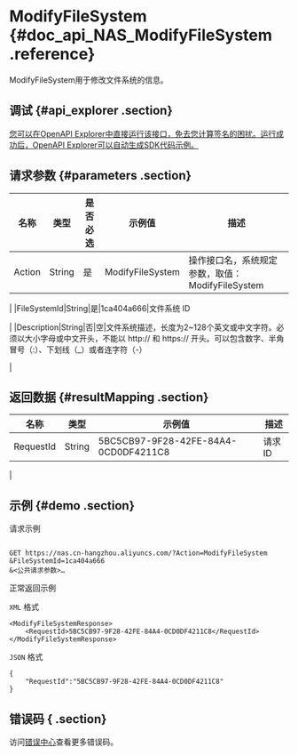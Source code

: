 # ModifyFileSystem {#doc_api_NAS_ModifyFileSystem .reference}

ModifyFileSystem用于修改文件系统的信息。

## 调试 {#api_explorer .section}

[您可以在OpenAPI Explorer中直接运行该接口，免去您计算签名的困扰。运行成功后，OpenAPI Explorer可以自动生成SDK代码示例。](https://api.aliyun.com/#product=NAS&api=ModifyFileSystem&type=RPC&version=2017-06-26)

## 请求参数 {#parameters .section}

|名称|类型|是否必选|示例值|描述|
|--|--|----|---|--|
|Action|String|是|ModifyFileSystem|操作接口名，系统规定参数，取值：ModifyFileSystem

 |
|FileSystemId|String|是|1ca404a666|文件系统 ID

 |
|Description|String|否|空|文件系统描述，长度为2~128个英文或中文字符。必须以大小字母或中文开头，不能以 http:// 和 https:// 开头。可以包含数字、半角冒号（:）、下划线（\_）或者连字符（-）

 |

## 返回数据 {#resultMapping .section}

|名称|类型|示例值|描述|
|--|--|---|--|
|RequestId|String|5BC5CB97-9F28-42FE-84A4-0CD0DF4211C8|请求 ID

 |

## 示例 {#demo .section}

请求示例

``` {#request_demo}

GET https://nas.cn-hangzhou.aliyuncs.com/?Action=ModifyFileSystem
&FileSystemId=1ca404a666
&<公共请求参数>…

```

正常返回示例

`XML` 格式

``` {#xml_return_success_demo}
<ModifyFileSystemResponse>
    <RequestId>5BC5CB97-9F28-42FE-84A4-0CD0DF4211C8</RequestId>
</ModifyFileSystemResponse>
```

`JSON` 格式

``` {#json_return_success_demo}
{
	"RequestId":"5BC5CB97-9F28-42FE-84A4-0CD0DF4211C8"
}
```

## 错误码 { .section}

访问[错误中心](https://error-center.alibabacloud.com/status/product/NAS)查看更多错误码。

